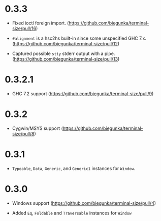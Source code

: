 0.3.3
=====

  * Fixed ioctl foreign import. (https://github.com/biegunka/terminal-size/pull/16)

  * `#alignment` is a hsc2hs built-in since some unspecified GHC 7.x. (https://github.com/biegunka/terminal-size/pull/12)

  * Captured possible `stty` stderr output with a pipe. (https://github.com/biegunka/terminal-size/pull/13)


0.3.2.1
=======

  * GHC 7.2 support (https://github.com/biegunka/terminal-size/pull/9)

0.3.2
=====

  * Cygwin/MSYS support (https://github.com/biegunka/terminal-size/pull/8)

0.3.1
=====

  * `Typeable`, `Data`, `Generic`, and `Generic1` instances for `Window`.

0.3.0
=====

  * Windows support (https://github.com/biegunka/terminal-size/pull/4)

  * Added `Eq`, `Foldable` and `Traversable` instances for `Window`
